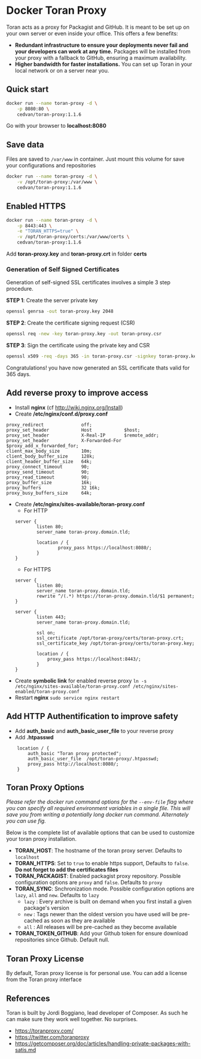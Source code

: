 # Docker Toran Proxy

Toran acts as a proxy for Packagist and GitHub. It is meant to be set up on your own server or even inside your office. This offers a few benefits:

- **Redundant infrastructure to ensure your deployments never fail and your developers can work at any time.** Packages will be installed from your proxy with a fallback to GitHub, ensuring a maximum availability.
- **Higher bandwidth for faster installations.** You can set up Toran in your local network or on a server near you.

## Quick start

```bash
docker run --name toran-proxy -d \
    -p 8080:80 \
    cedvan/toran-proxy:1.1.6
```
Go with your browser to **localhost:8080**

## Save data

Files are saved to `/var/www` in container. Just mount this volume for save your configurations and repositories

```bash
docker run --name toran-proxy -d \
    -v /opt/toran-proxy:/var/www \
    cedvan/toran-proxy:1.1.6
```

## Enabled HTTPS

```bash
docker run --name toran-proxy -d \
    -p 8443:443 \
    -e "TORAN_HTTPS=true" \
    -v /opt/toran-proxy/certs:/var/www/certs \
    cedvan/toran-proxy:1.1.6
```
Add **toran-proxy.key** and **toran-proxy.crt** in folder **certs**

### Generation of Self Signed Certificates

Generation of self-signed SSL certificates involves a simple 3 step procedure.

**STEP 1**: Create the server private key

```bash
openssl genrsa -out toran-proxy.key 2048
```

**STEP 2**: Create the certificate signing request (CSR)

```bash
openssl req -new -key toran-proxy.key -out toran-proxy.csr
```

**STEP 3**: Sign the certificate using the private key and CSR

```bash
openssl x509 -req -days 365 -in toran-proxy.csr -signkey toran-proxy.key -out toran-proxy.crt
```

Congratulations! you have now generated an SSL certificate thats valid for 365 days.

## Add reverse proxy to improve access

- Install **nginx** (cf http://wiki.nginx.org/Install)
- Create **/etc/nginx/conf.d/proxy.conf**
```
proxy_redirect              off;
proxy_set_header            Host            $host;
proxy_set_header            X-Real-IP       $remote_addr;
proxy_set_header            X-Forwarded-For $proxy_add_x_forwarded_for;
client_max_body_size        10m;
client_body_buffer_size     128k;
client_header_buffer_size   64k;
proxy_connect_timeout       90;
proxy_send_timeout          90;
proxy_read_timeout          90;
proxy_buffer_size           16k;
proxy_buffers               32 16k;
proxy_busy_buffers_size     64k;
```
- Create **/etc/nginx/sites-available/toran-proxy.conf**
    - For HTTP
    ```
    server {
            listen 80;
            server_name toran-proxy.domain.tld;

            location / {
                    proxy_pass https://localhost:8080/;
            }
    }
    ```
    - For HTTPS
    ```
    server {
            listen 80;
            server_name toran-proxy.domain.tld;
            rewrite ^/(.*) https://toran-proxy.domain.tld/$1 permanent;
    }

    server {
            listen 443;
            server_name toran-proxy.domain.tld;

            ssl on;
            ssl_certificate /opt/toran-proxy/certs/toran-proxy.crt;
            ssl_certificate_key /opt/toran-proxy/certs/toran-proxy.key;

            location / {
                proxy_pass https://localhost:8443/;
            }
    }
    ```
- Create **symbolic link** for enabled reverse proxy `ln -s /etc/nginx/sites-available/toran-proxy.conf /etc/nginx/sites-enabled/toran-proxy.conf`
- Restart **nginx** `sudo service nginx restart`


## Add HTTP Authentification to improve safety

- Add **auth_basic** and **auth_basic_user_file** to your reverse proxy
- Add **.htpasswd**

```
    location / {
        auth_basic "Toran proxy protected";
        auth_basic_user_file  /opt/toran-proxy/.htpasswd;
        proxy_pass http://localhost:8080/;
    }
```


## Toran Proxy Options

*Please refer the docker run command options for the `--env-file` flag where you can specify all required environment variables in a single file. This will save you from writing a potentially long docker run command. Alternately you can use fig.*

Below is the complete list of available options that can be used to customize your toran proxy installation.

- **TORAN_HOST**: The hostname of the toran proxy server. Defaults to `localhost`
- **TORAN_HTTPS**: Set to `true` to enable https support, Defaults to `false`. **Do not forget to add the certificates files**
- **TORAN_PACKAGIST**: Enabled packagist proxy repository. Possible configuration options are `proxy` and `false`. Defaults to `proxy`
- **TORAN_SYNC**: Snchronization mode. Possible configuration options are `lazy`, `all` and `new`. Defaults to `lazy`
    - `lazy` : Every archive is built on demand when you first install a given package's version
    - `new` : Tags newer than the oldest version you have used will be pre-cached as soon as they are available
    - `all` : All releases will be pre-cached as they become available
- **TORAN_TOKEN_GITHUB**: Add your Github token for ensure download repositories since Github. Default null.

## Toran Proxy License

By default, Toran proxy license is for personal use.
You can add a license from the Toran proxy interface

## References

Toran is built by Jordi Boggiano, lead developer of Composer. As such he can make sure they work well together. No surprises.

- https://toranproxy.com/
- https://twitter.com/toranproxy
- https://getcomposer.org/doc/articles/handling-private-packages-with-satis.md
